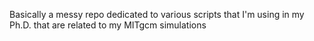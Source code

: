 Basically a messy repo dedicated to various scripts that I'm using in my Ph.D. that are related to my MITgcm simulations
